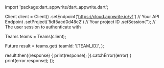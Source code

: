 import 'package:dart_appwrite/dart_appwrite.dart';

Client client = Client()
  .setEndpoint('https://cloud.appwrite.io/v1') // Your API Endpoint
  .setProject('5df5acd0d48c2') // Your project ID
  .setSession(''); // The user session to authenticate with

Teams teams = Teams(client);

Future result = teams.get(
  teamId: '[TEAM_ID]',
);

result.then((response) {
  print(response);
}).catchError((error) {
  print(error.response);
});
